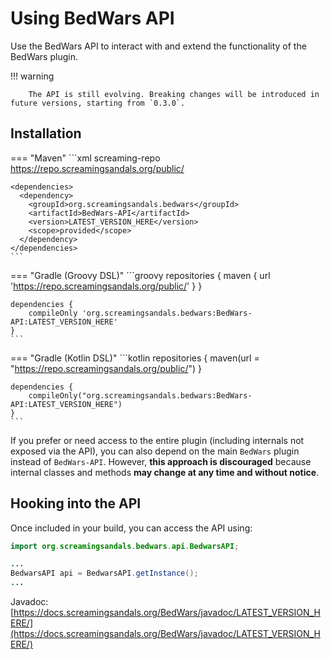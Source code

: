 # Using BedWars API

Use the BedWars API to interact with and extend the functionality of the BedWars plugin.

!!! warning

        The API is still evolving. Breaking changes will be introduced in future versions, starting from `0.3.0`.

## Installation

=== "Maven"
    ```xml
    <repositories>
      <repository>
        <id>screaming-repo</id>
        <url>https://repo.screamingsandals.org/public/</url>
      </repository>
    </repositories>

    <dependencies>
      <dependency>
        <groupId>org.screamingsandals.bedwars</groupId>
        <artifactId>BedWars-API</artifactId>
        <version>LATEST_VERSION_HERE</version>
        <scope>provided</scope>
      </dependency>
    </dependencies>
    ```

=== "Gradle (Groovy DSL)"
    ```groovy
    repositories {
        maven { url 'https://repo.screamingsandals.org/public/' }
    }

    dependencies {
        compileOnly 'org.screamingsandals.bedwars:BedWars-API:LATEST_VERSION_HERE'
    }
    ```

=== "Gradle (Kotlin DSL)"
    ```kotlin
    repositories {
        maven(url = "https://repo.screamingsandals.org/public/")
    }

    dependencies {
        compileOnly("org.screamingsandals.bedwars:BedWars-API:LATEST_VERSION_HERE")
    }
    ```

If you prefer or need access to the entire plugin (including internals not exposed via the API), you can also depend on the main `BedWars` plugin instead of `BedWars-API`. However, **this approach is discouraged** because internal classes and methods **may change at any time and without notice**.

## Hooking into the API

Once included in your build, you can access the API using:

```java
import org.screamingsandals.bedwars.api.BedwarsAPI;

...
BedwarsAPI api = BedwarsAPI.getInstance();
...

```

Javadoc: [https://docs.screamingsandals.org/BedWars/javadoc/LATEST_VERSION_HERE/](https://docs.screamingsandals.org/BedWars/javadoc/LATEST_VERSION_HERE/)